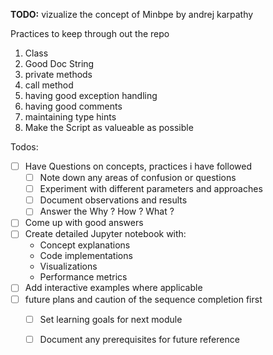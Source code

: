 **TODO:** vizualize the concept of Minbpe by andrej karpathy

Practices to keep through out the repo
1. Class
2. Good Doc String
3. private methods
4. call method
5. having good exception handling
6. having good comments
7. maintaining type hints
8. Make the Script as valueable as possible

Todos:
- [ ] Have Questions on concepts, practices i have followed
    - [ ] Note down any areas of confusion or questions
    - [ ] Experiment with different parameters and approaches
    - [ ] Document observations and results
    - [ ] Answer the Why ? How ? What ?
- [ ] Come up with good answers
- [ ] Create detailed Jupyter notebook with:
    - Concept explanations
    - Code implementations
    - Visualizations
    - Performance metrics
- [ ] Add interactive examples where applicable
- [ ] future plans and caution of the sequence completion first
    - [ ] Set learning goals for next module
    - [ ] Document any prerequisites for future reference


